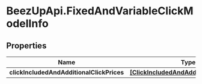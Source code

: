 # BeezUpApi.FixedAndVariableClickModelInfo

## Properties
Name | Type | Description | Notes
------------ | ------------- | ------------- | -------------
**clickIncludedAndAdditionalClickPrices** | [**[ClickIncludedAndAdditionalClickPrice]**](ClickIncludedAndAdditionalClickPrice.md) |  | [optional] 


